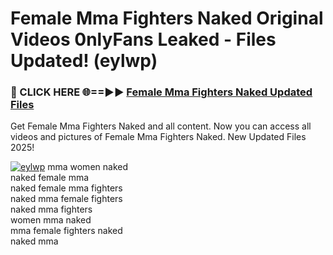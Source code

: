 # Female Mma Fighters Naked Original Videos 0nlyFans Leaked - Files Updated! (eylwp)

<h3>🔴 CLICK HERE 🌐==►► <a href="https://tinyurl.com/up5wt9bj" rel="nofollow">Female Mma Fighters Naked Updated Files</a></h3>

Get Female Mma Fighters Naked and all content. Now you can access all videos and pictures of Female Mma Fighters Naked. New Updated Files 2025!

[![eylwp](https://i.imgur.com/ABiUzMV.gif)](https://tinyurl.com/up5wt9bj)
mma women naked<br>
naked female mma<br>
naked female mma fighters<br>
naked mma female fighters<br>
naked mma fighters<br>
women mma naked<br>
mma female fighters naked<br>
naked mma